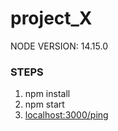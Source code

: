 # project_X

NODE VERSION: 14.15.0

### STEPS
1. npm install
2. npm start
3. [localhost:3000/ping](http://localhost:3000/ping)